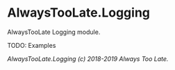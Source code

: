 # AlwaysTooLate.Logging
AlwaysTooLate Logging module.

TODO: Examples

*AlwaysTooLate.Logging (c) 2018-2019 Always Too Late.*